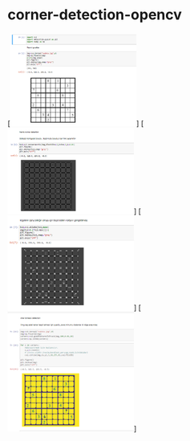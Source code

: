 # corner-detection-opencv

[<img src="https://github.com/erdoganensar/corner-detection-opencv/blob/main/1.PNG" width="50%">]
[<img src="https://github.com/erdoganensar/corner-detection-opencv/blob/main/2.PNG" width="50%">]
[<img src="https://github.com/erdoganensar/corner-detection-opencv/blob/main/3.PNG" width="50%">]
[<img src="https://github.com/erdoganensar/corner-detection-opencv/blob/main/4.PNG" width="50%">]
